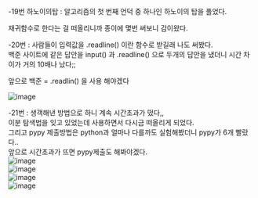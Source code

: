 -19번 하노이의탑 : 알고리즘의 첫 번째 언덕 중 하나인 하노이의 탑을 풀었다.  

재귀함수로 한다는 걸 떠올리니까 종이에 몇번 써보니 감이왔다.  

-20번 : 사람들이 입력값을 .readline() 이란 함수로 받길래 나도 써봤다.    
백준 사이트에 같은 답안을 input() 과 .readline() 으로 두개의 답안을 냈더니 시간 차이가 거의 10배나 났다;;  

앞으로 백준 = .readlin() 을 사용 해야겠다  

![image](https://user-images.githubusercontent.com/80080041/122234984-446ae700-cef8-11eb-9de4-374a374949fc.png)  

-21번 : 생객해낸 방법으로 하니 계속 시간초과가 떴다,,   
이분 탐색법을 잊고 있었는데 사용하면서 다시금 떠올리게 되었다.   
그리고 pypy 제출방법은 python과 얼마나 다를까도 실험해봤더니 pypy가 6개 빨랐다..   
앞으로 시간초과가 뜨면 pypy제출도 해봐야겠다.  
![image](https://user-images.githubusercontent.com/80080041/122235008-4b91f500-cef8-11eb-910a-f09b3ac491d0.png)  
![image](https://user-images.githubusercontent.com/80080041/122235038-53ea3000-cef8-11eb-9a6d-7144dd5b7980.png)  
![image](https://user-images.githubusercontent.com/80080041/122235057-577db700-cef8-11eb-8b3c-cb4c7187c74c.png)  
![image](https://user-images.githubusercontent.com/80080041/122235078-5a78a780-cef8-11eb-84e1-515916c215b3.png)  
